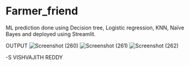 # Farmer_friend
ML prediction done using Decision tree, Logistic regression, KNN, Naïve Bayes and deployed using Streamlit.


OUTPUT
![Screenshot (260)](https://user-images.githubusercontent.com/73091532/200149195-e3c6439a-b4b5-4ef8-94f3-9319c9d72960.png)
![Screenshot (261)](https://user-images.githubusercontent.com/73091532/200149196-c1bf0c98-6ec9-4ded-8d28-6ea5690080bd.png)
![Screenshot (262)](https://user-images.githubusercontent.com/73091532/200149192-78b5a6f4-269d-4184-b297-3de90712a664.png)

-S VISHVAJITH REDDY

